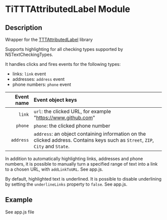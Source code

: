 # TiTTTAttributedLabel Module

## Description

Wrapper for the [TTTAttributedLabel](https://github.com/mattt/TTTAttributedLabel) library

Supports highlighting for all checking types supported by NSTextCheckingTypes.

It handles clicks and fires events for the following types:
* links: `link` event
* addresses: `address` event
* phone numbers: `phone` event

|Event name | Event object keys|
|----------:|:-----------------|
|`link`     | `url`: the clicked URL, for example "https://www.github.com" |
|`phone`    | `phone`: the clicked phone number |
|`address`  | `address`: an object containing information on the clicked address. Contains keys such as `Street`, `ZIP`, `City` and `State`. |

In addition to automatically highlighting links, addresses and phone numbers, it is possible to manually turn a specified range of text into a link to a chosen URL, with `addLinkToURL`. See app.js.

By default, highlighted text is underlined. It is possible to disable underlining by setting the `underlineLinks` property to `false`. See app.js.

## Example
See app.js file

